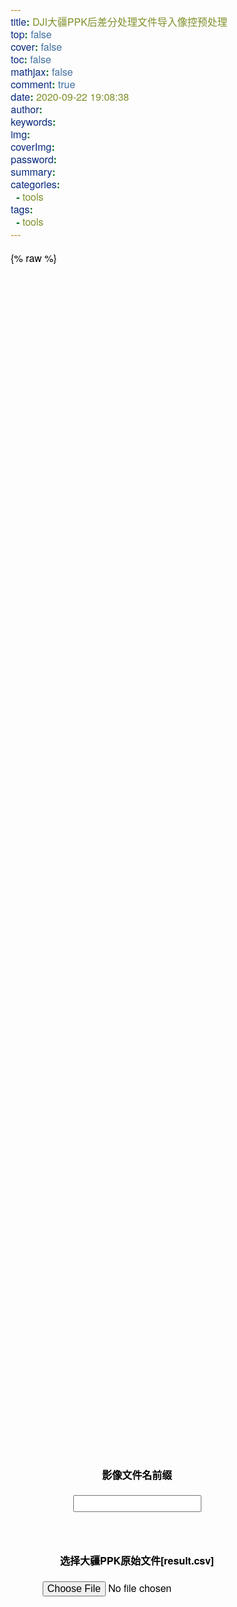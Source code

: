 ```yaml
---
title: DJI大疆PPK后差分处理文件导入像控预处理
top: false
cover: false
toc: false
mathjax: false
comment: true
date: 2020-09-22 19:08:38
author:
keywords:
img:
coverImg:
password:
summary:
categories:
  - tools
tags:
  - tools
---
```


{% raw %}

  <style lang="text/css">
      * {
        margin: 0;
        padding: 0;
        font-family: 'Avenir Next', 'Helvetica Neue', sans-serif, Arial,
        'Source Sans Pro', -apple-system, Roboto, BlinkMacSystemFont, 'Segoe UI' !important;
        font-size: 16px;
        -moz-osx-font-smoothing: grayscale;
        -webkit-font-smoothing: antialiased;
        box-sizing: border-box;
        color: #000;
      }

      .container{
        display: flex;
        justify-content: center;
        align-items: center;
        height: 100vh;
        flex-direction: column;
      }
      .prefix{
        width: 100%;
        padding: 20px;
        display: flex;
        justify-content: center;
        align-items: center;
        flex-direction: column;
        /* background-color: aquamarine; */
      }
      .prefix p {
        padding: 5px;
        font-size: medium;
        font-weight: bold;
      }
      .file{
        width: 100%;
        padding: 20px;
        display: flex;
        justify-content: center;
        align-items: center;
        flex-direction: column;
        /* background-color: bisque; */
      }
      .file p {
        margin-top: 20px;
        padding: 5px;
        font-size: medium;
        font-weight: bold;
      }
    </style>

  <div class="container">
      <div class="prefix">
        <p>影像文件名前缀</p>
        <input id="prefix" name="prefix" type="text" />
      </div>
      <div class="file">
        <p>选择大疆PPK原始文件[result.csv]</p>
        <input accept=".csv" id="contained" name="csvfile" type="file" />
      </div>
  </div>

  <script>
      function handleUpload(e) {
        var file = e.target.files[0]
        fileReader.readAsText(file)
      }

      function handleCsv(csv) {
        let lines = csv.split(/[\n]/)
        let count = lines.length
        let output = []
        let prefix = document.querySelector('#prefix').value

        for (let i = 1; i < count; i++) {
          let line = lines[i]
          if (line === '' || line === null || line === undefined) {
            break
          }
          let datas = line.split(',')
          let id = datas[0]
          let latitude = datas[3]
          let longitude = datas[4]
          let height = datas[5]
          let Q = datas[9]
          if (Q !== '50') {
            alert('Some data not fixed!')
          }
          output.push(id)
          output.push(',')
          output.push(latitude)
          output.push(',')
          output.push(longitude)
          output.push(',')
          output.push(height)
          output.push(',')
          output.push(prefix)
          output.push(id.padStart(4, '0'))
          output.push('.JPG')
          output.push('\r\n')
        }
        return output.join('')
      }

      function saveFile(data, filename) {
        var file = new Blob([data])
        console.log(file)
        if (window.navigator.msSaveOrOpenBlob) {
          // IE10+
          window.navigator.msSaveOrOpenBlob(file, filename)
        } else {
          // Others
          var a = document.createElement('a'),
            url = URL.createObjectURL(file)
          a.href = url
          a.download = filename
          document.body.appendChild(a)
          a.click()
          setTimeout(function () {
            document.body.removeChild(a)
            window.URL.revokeObjectURL(url)
          }, 0)
        }
      }

      let fileReader = new FileReader()
      fileReader.onload = function () {
        let result = this.result
        let newCsv = handleCsv(result)

        let nowDate = new Date()
        let year = nowDate.getFullYear()
        let month = (nowDate.getMonth() + 1).toString().padStart(2, '0')
        let day = nowDate.getDate().toString().padStart(2, '0')
        let dateStr = year + '-' + month + '-' + day

        saveFile(newCsv, 'result_JTEdited' + dateStr + '.csv')
      }

      let contained = document.querySelector('#contained')
      contained.addEventListener('change', handleUpload)
  </script>

{% endraw %}

显示效果不好，点击下面打开单独的网页

[独立网页的版本](/html/ppk/)

---

_版权声明：_
_除非注明，本博文章均为原创，转载请以链接形式标明本文地址。_

---
